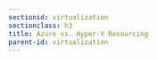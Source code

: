 ```yaml
---
sectionid: virtualization
sectionclass: h3
title: Azure vs. Hyper-V Resourcing
parent-id: virtualization
---
```

